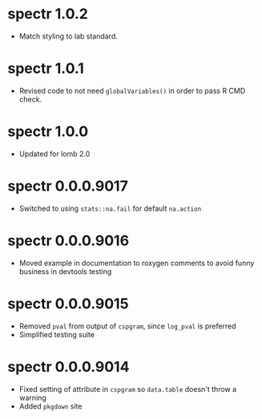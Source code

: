 # spectr 1.0.2
* Match styling to lab standard.

# spectr 1.0.1
* Revised code to not need `globalVariables()` in order to pass R CMD check.

# spectr 1.0.0
* Updated for lomb 2.0

# spectr 0.0.0.9017
* Switched to using `stats::na.fail` for default `na.action`

# spectr 0.0.0.9016
* Moved example in documentation to roxygen comments to avoid funny business in devtools testing

# spectr 0.0.0.9015
* Removed `pval` from output of `cspgram`, since `log_pval` is preferred
* Simplified testing suite

# spectr 0.0.0.9014
* Fixed setting of attribute in `cspgram` so `data.table` doesn't throw a warning
* Added `pkgdown` site
